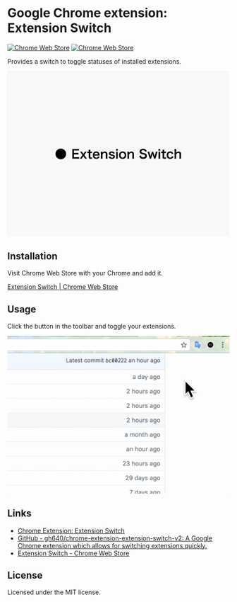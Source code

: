 # Google Chrome extension: Extension Switch

[![Chrome Web Store](https://img.shields.io/chrome-web-store/d/gnphfcibcphlpedmaccolafjonmckcdn.svg)](https://chrome.google.com/webstore/detail/extension-switch/gnphfcibcphlpedmaccolafjonmckcdn) [![Chrome Web Store](https://img.shields.io/chrome-web-store/rating/gnphfcibcphlpedmaccolafjonmckcdn.svg)](https://chrome.google.com/webstore/detail/extension-switch/gnphfcibcphlpedmaccolafjonmckcdn)

Provides a switch to toggle statuses of installed extensions.

![Extension Switch](./assets/tile920x680.png)


## Installation

Visit Chrome Web Store with your Chrome and add it.

[Extension Switch | Chrome Web Store](https://chrome.google.com/webstore/detail/extension-switch/gnphfcibcphlpedmaccolafjonmckcdn)


## Usage

Click the button in the toolbar and toggle your extensions.

![Capture](./assets/capture.gif)


## Links

- [Chrome Extension: Extension Switch](https://gotohayato.com/work/chrome-extension-switch)
- [GitHub - gh640/chrome-extension-extension-switch-v2: A Google Chrome extension which allows for switching extensions quickly.](https://github.com/gh640/chrome-extension-extension-switch-v2)
- [Extension Switch - Chrome Web Store](https://chrome.google.com/webstore/detail/extension-switch/gnphfcibcphlpedmaccolafjonmckcdn)


## License

Licensed under the MIT license.
